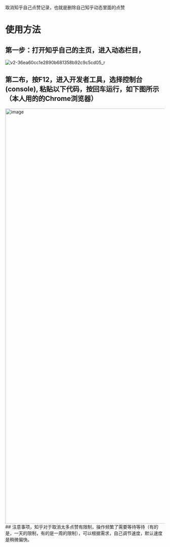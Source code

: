 
取消知乎自己点赞记录，也就是删除自己知乎动态里面的点赞
# 使用方法
## 第一步：打开知乎自己的主页，进入动态栏目，
![v2-36ea60cc1e2890b681358b92c9c5cd05_r](https://github.com/user-attachments/assets/8b1f0616-0ca6-4c3a-a2dc-9cfda7d89c3d)

## 第二布，按F12，进入开发者工具，选择控制台(console), 粘贴以下代码，按回车运行，如下图所示（本人用的的Chrome浏览器）
<img width="2208" height="1311" alt="image" src="https://github.com/user-attachments/assets/c9e7cadb-bb4c-45bb-b2af-f2e326b728b3" />
## 注意事项，知乎对于取消太多点赞有限制，操作频繁了需要等待等待（有的是，一天的限制，有的是一周的限制），可以根据需求，自己调节速度，默认速度是稍微偏快。
